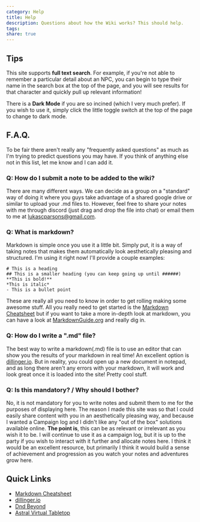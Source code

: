 ```yaml
---
category: Help
title: Help
description: Questions about how the Wiki works? This should help. 
tags: 
share: true
---
```


## Tips
This site supports **full text search**. For example, if you're not able to remember a particular detail about an NPC, you can begin to type their name in the search box at the top of the page, and you will see results for that character and quickly pull up relevant information!

There is a **Dark Mode** if you are so incined (which I very much prefer). If you wish to use it, simply click the little toggle switch at the top of the page to change to dark mode.

## F.A.Q.
To be fair there aren't really any "frequently asked questions" as much as I'm trying to predict questions you may have. If you think of anything else not in this list, let me know and I can add it.

### Q: How do I submit a note to be added to the wiki?
There are many different ways. We can decide as a group on a "standard" way of doing it where you guys take advantage of a shared google drive or similar to upload your .md files to. 
However, feel free to share your notes with me through discord (just drag and drop the file into chat) or email them to me at lukascparsons@gmail.com.

### Q: What is markdown?
Markdown is simple once you use it a little bit. Simply put, it is a way of taking notes that makes them automatically look aesthetically pleasing and structured. I'm using it right now! I'll provide a couple examples:
```
# This is a heading
## This is a smaller heading (you can keep going up until ######)
**This is bold!**
*This is italic*
- This is a bullet point
```
These are really all you need to know in order to get rolling making some awesome stuff. All you really need to get started is the [Markdown Cheatsheet](https://github.com/adam-p/markdown-here/wiki/Markdown-Cheatsheet) but if you want to take a more in-depth look at markdown, you can have a look at [MarkdownGuide.org](https://www.markdownguide.org/getting-started/) and really dig in.

### Q: How do I write a ".md" file?
The best way to write a markdown(.md) file is to use an editor that can show you the results of your markdown in real time! An excellent option is [dillinger.io](https://dillinger.io/). But in reality, you could open up a new document in notepad, and as long there aren't any errors with your markdown, it will work and look great once it is loaded into the site! Pretty cool stuff.

### Q: Is this mandatory? / Why should I bother?
No, it is not mandatory for you to write notes and submit them to me for the purposes of displaying here. The reason I made this site was so that I could easily share content with you in an aesthetically pleasing way, and because I wanted a Campaign log and I didn't like any "out of the box" solutions available online. **The point is**, this can be as relevant or irrelevant as you wish it to be. I will continue to use it as a campaign log, but it is up to the party if you wish to interact with it further and allocate notes here. I think it would be an excellent resource, but primarily I think it would build a sense of achievement and progression  as you watch your notes and adventures grow here.

## Quick Links
- [Markdown Cheatsheet](https://github.com/adam-p/markdown-here/wiki/Markdown-Cheatsheet)
- [dillinger.io](https://dillinger.io/)
- [Dnd Beyond](https://www.dndbeyond.com/campaigns/1955595)
- [Astral Virtual Tabletop](https://app.astraltabletop.com/play/-MtQSBsS-lPFlFZNGE4_/portal)